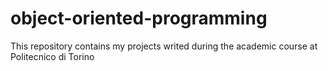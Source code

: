 # object-oriented-programming
This repository contains my projects writed during the academic course at Politecnico di Torino
